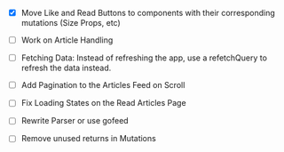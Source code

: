 
- [X] Move Like and Read Buttons to components with their corresponding mutations (Size Props, etc)

- [ ] Work on Article Handling

- [ ] Fetching Data: Instead of refreshing the app, use a refetchQuery to refresh the data instead. 

- [ ] Add Pagination to the Articles Feed on Scroll

- [ ] Fix Loading States on the Read Articles Page

- [ ] Rewrite Parser or use gofeed

- [ ] Remove unused returns in Mutations
